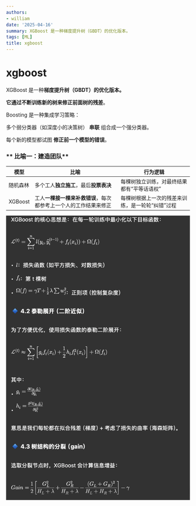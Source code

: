 ```yaml
---
authors:
- william
date: '2025-04-16'
summary: XGBoost 是一种梯度提升树（GBDT）的优化版本。
tags: [ML]
title: xgboost
---
```


# xgboost

XGBoost 是一种**梯度提升树（GBDT）的优化版本。**

**它通过不断训练新的树来修正前面树的残差**。

Boosting 是一种集成学习策略：

多个弱分类器（如深度小的决策树） **串联** 组合成一个强分类器。

每个新的模型都试图 **修正前一个模型的错误**。

### ** 比喻一：建造团队**

| **模型** | **比喻** | **行为逻辑** |
| --- | --- | --- |
| 随机森林 | 多个工人**独立施工**，最后**投票表决** | 每棵树独立训练，对最终结果都有“平等话语权” |
| XGBoost | 工人**一棵接一棵来补救错误**，每次都参考上一个人的工作结果来修正 | 每棵树根据上一次的残差来训练，是一轮轮“纠错”过程 |

![](output1.png)